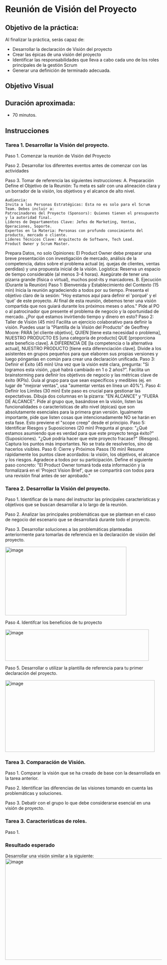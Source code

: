 # Reunión de Visión del Proyecto 

## Objetivo de la práctica:
Al finalizar la práctica, serás capaz de:
- Desarrollar la declaración de Visión del proyecto
- Crear las épicas de una visión del proyecto
- Identificar las responsabilidades que lleva a cabo cada uno de los roles principales de la gestión Scrum
- Generar una definición de terminado adecuada.


## Objetivo Visual 


## Duración aproximada:
- 70 minutos.

## Instrucciones
### Tarea 1. Desarrollar la Visión del proyecto.
Paso 1. Comenzar la reunión de Visión del Proyecto

Paso 2. Desarrollar los diferentes eventos antes de comenzar con las actividades

Paso 3. Tomar de referencia las siguientes instrucciones:
    A. Preparación
    Define el Objetivo de la Reunión: Tu meta es salir con una alineación clara y un borrador 
    de la visión, los objetivos y el alcance de alto nivel. 
    
    Audiencia:
    Invita a las Personas Estratégicas: Esta no es solo para el Scrum Team. Debes incluir a:
    Patrocinadores del Proyecto (Sponsors): Quienes tienen el presupuesto y la autoridad final.
    Líderes de Departamentos Clave: Jefes de Marketing, Ventas, Operaciones, Soporte.
    Expertos en la Materia: Personas con profundo conocimiento del producto, mercado o cliente.
    Líderes Técnicos Clave: Arquitecto de Software, Tech Lead.
    Product Owner y Scrum Master.

Prepara Datos, no solo Opiniones: El Product Owner debe preparar una breve presentación con investigación de mercado, análisis de la competencia, datos sobre el problema actual (ej. quejas de clientes, ventas perdidas) y una propuesta inicial de la visión.
Logística: Reserva un espacio de tiempo considerable (al menos 3-4 horas). Asegúrate de tener una pizarra grande (física o virtual), muchos post-its y marcadores.
B. Ejecución (Durante la Reunión)
Paso 1: Bienvenida y Establecimiento del Contexto (15 min)
Inicia la reunión agradeciendo a todos por su tiempo.
Presenta el objetivo claro de la sesión: "Hoy estamos aquí para definir el 'porqué' y el 'qué' de este proyecto. Al final de esta reunión, debemos tener una visión compartida que nos guiará durante los próximos meses o años."
Pide al PO o al patrocinador que presente el problema de negocio y la oportunidad de mercado. ¿Por qué estamos invirtiendo tiempo y dinero en esto?
Paso 2: Taller de Visión (45 min)
Facilita un ejercicio colaborativo para definir la visión. Puedes usar la "Plantilla de la Visión del Producto" de Geoffrey Moore:
PARA [el cliente objetivo], QUIEN [tiene esta necesidad o problema], NUESTRO PRODUCTO ES [una categoría de producto] QUE [proporciona este beneficio clave]. A DIFERENCIA DE [la competencia o la alternativa actual], NUESTRO PRODUCTO [tiene esta diferenciación clave].
Divide a los asistentes en grupos pequeños para que elaboren sus propias versiones y luego pónganlas en común para crear una declaración unificada.
Paso 3: Definir el Éxito (45 min)
Una vez que la visión esté clara, pregunta: "Si logramos esta visión, ¿qué habrá cambiado en 1 o 2 años?".
Facilita un brainstorming para definir los objetivos de negocio y las métricas clave de éxito (KPIs). Guía al grupo para que sean específicos y medibles (ej. en lugar de "mejorar ventas", usa "aumentar ventas en línea un 40%").
Paso 4: Definir los Límites (30 min)
Este paso es crucial para gestionar las expectativas. Dibuja dos columnas en la pizarra: "EN ALCANCE" y "FUERA DE ALCANCE".
Pide al grupo que, basándose en la visión, listen las funcionalidades o características de alto nivel (épicas) que son absolutamente esenciales para la primera gran versión.
Igualmente importante, pide que listen cosas que intencionadamente NO se harán en esta fase. Esto previene el "scope creep" desde el principio.
Paso 5: Identificar Riesgos y Suposiciones (20 min)
Pregunta al grupo:
"¿Qué estamos asumiendo que es verdad para que este proyecto tenga éxito?" (Suposiciones).
"¿Qué podría hacer que este proyecto fracase?" (Riesgos).
Captura los puntos más importantes. No se trata de resolverlos, sino de hacerlos visibles.
Paso 6: Cierre y Próximos Pasos (10 min)
Resume rápidamente los puntos clave acordados: la visión, los objetivos, el alcance y los riesgos.
Agradece a todos por su participación.
Define el siguiente paso concreto: "El Product Owner tomará toda esta información y la formalizará en el 'Project Vision Brief', que se compartirá con todos para una revisión final antes de ser aprobado."
<!-- Proporciona pasos detallados sobre cómo configurar y administrar sistemas, implementar soluciones de software, realizar pruebas de seguridad, o cualquier otro escenario práctico relevante para el campo de la tecnología de la información -->
### Tarea 2. Desarrollar la Visión del proyecto.
Paso 1. Identificar de la mano del instructor las principales características y objetivos que se buscan desarrollar a lo largo de la reunión.

Paso 2. Analizar las principales problemáticas que se plantean en el caso de negocio del escenario que se desarrollará durante todo el proyecto.

Paso 3. Desarrollar soluciones a las problemáticas planteadas anteriormente para tomarlas de referencia en la declaración de visión del proyecto.

<img width="390" height="220" alt="image" src="https://github.com/user-attachments/assets/72e1b064-7e26-4ff1-946b-ebe58af6e73f" />

Paso 4. Identifcar los beneficios de tu proyecto

<img width="462" height="101" alt="image" src="https://github.com/user-attachments/assets/33749211-7e60-40c8-9ded-00a93a2620f0" />

Paso 5. Desarrollar o utilizar la plantilla de referencia para tu primer declaración del proyecto.

<img width="481" height="230" alt="image" src="https://github.com/user-attachments/assets/24671385-7e7f-4453-9123-34bc377977a5" />

### Tarea 3. Comparación de Visión.
Paso 1. Comparar la visión que se ha creado de base con la desarrollada en la tarea anterior.

Paso 2. Identificar las diferencias de las visiones tomando en cuenta las problemáticas y soluciones.<!-- Añadir instrucción -->

Paso 3. Debatir con el grupo lo que debe considerarse esencial en una visión de proyecto.<!-- Añadir instrucción -->

### Tarea 3. Características de roles.
Paso 1. 

### Resultado esperado
Desarrollar una visión similar a la siguiente:
<img width="520" height="325" alt="image" src="https://github.com/user-attachments/assets/080669c4-ff10-425a-aa68-b9d2ad3ce92a" />

